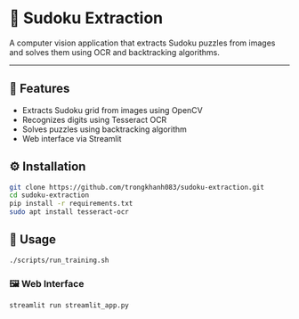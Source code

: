 # 🧊 Sudoku Extraction

A computer vision application that extracts Sudoku puzzles from images and solves them using OCR and backtracking algorithms.

---

## 🚀 Features

- Extracts Sudoku grid from images using OpenCV
- Recognizes digits using Tesseract OCR
- Solves puzzles using backtracking algorithm
- Web interface via Streamlit

## ⚙️ Installation
   ```bash
   git clone https://github.com/trongkhanh083/sudoku-extraction.git
   cd sudoku-extraction
   pip install -r requirements.txt
   sudo apt install tesseract-ocr
   ```
   
## 🧠 Usage
  ```bash
  ./scripts/run_training.sh
  ```

### 🖼️ Web Interface
```bash
streamlit run streamlit_app.py
```
